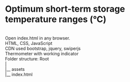 # Optimum short-term storage temperature ranges (°C)
<br>
Open index.html in any browser.
<br>
HTML, CSS, JavaScript<br>
CDN used bootstrap, jquery, swiperjs
<br/>
Thermometer with working indicator
<br>
Folder structure:
Root<br>
|<br>
|__ assets<br>
|__ index.html
